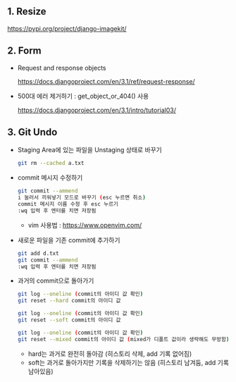 ## 1. Resize

https://pypi.org/project/django-imagekit/



## 2. Form

- Request and response objects

  https://docs.djangoproject.com/en/3.1/ref/request-response/

- 500대 에러 제거하기 : get_object_or_404() 사용

  https://docs.djangoproject.com/en/3.1/intro/tutorial03/



## 3. Git Undo

- Staging Area에 있는 파일을 Unstaging 상태로 바꾸기

  ```bash
  git rm --cached a.txt
  ```

- commit 메시지 수정하기

  ```bash
  git commit --ammend
  i 눌러서 끼워넣기 모드로 바꾸기 (esc 누르면 취소)
  commit 메시지 이름 수정 후 esc 누르기
  :wq 입력 후 엔터를 치면 저장됨
  ```

  - vim 사용법 : https://www.openvim.com/

- 새로운 파일을 기존 commit에 추가하기

  ```bash
  git add d.txt
  git commit --ammend
  :wq 입력 후 엔터를 치면 저장됨
  ```

- 과거의 commit으로 돌아가기

  ```bash
  git log --oneline (commit의 아이디 값 확인)
  git reset --hard commit의 아이디 값
  
  git log --oneline (commit의 아이디 값 확인)
  git reset --soft commit의 아이디 값
  
  git log --oneline (commit의 아이디 값 확인)
  git reset --mixed commit의 아이디 값 (mixed가 디폴트 값이라 생략해도 무방함)
  ```

  - hard는 과거로 완전히 돌아감 (히스토리 삭제, add 기록 없어짐)
  - soft는 과거로 돌아가지만 기록을 삭제하기는 않음 (히스토리 남겨둠, add 기록 남아있음)

  